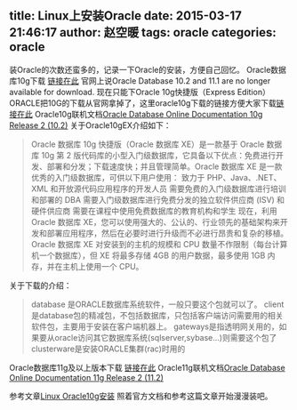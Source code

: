 title: Linux上安装Oracle
date: 2015-03-17 21:46:17
author: 赵空暖
tags: oracle
categories: oracle
---
装Oracle的次数还蛮多的，记录一下Oracle的安装，方便自己回忆。
Oracle数据库10g下载 [链接在此](http://www.oracle.com/technetwork/cn/database/index-084376-zhs.html)
官网上说Oracle Database 10.2 and 11.1 are no longer available for download. 现在只能下Oracle 10g快捷版（Express Edition） 
ORACLE把10G的下载从官网拿掉了，这里oracle10g下载的链接方便大家下载[链接在此](http://blog.itpub.net/27006877/viewspace-739059/)
Oracle10g联机文档[Oracle Database Online Documentation 10g Release 2 (10.2)](https://docs.oracle.com/cd/B19306_01/nav/portal_2.htm)
关于Oracle10gEX介绍如下：
> Oracle 数据库 10g 快捷版（Oracle 数据库 XE）是一款基于 Oracle 数据库 10g 第 2 版代码库的小型入门级数据库，它具备以下优点：免费进行开发、部署和分发；下载速度快；并且管理简单。Oracle 数据库 XE 是一款优秀的入门级数据库，可供以下用户使用：
致力于 PHP、Java、.NET、XML 和开放源代码应用程序的开发人员
需要免费的入门级数据库进行培训和部署的 DBA
需要入门级数据库进行免费分发的独立软件供应商 (ISV) 和硬件供应商
需要在课程中使用免费数据库的教育机构和学生
现在，利用 Oracle 数据库 XE，您可以使用强大的、公认的、行业领先的基础架构来开发和部署应用程序，然后在必要时进行升级而不必进行昂贵和复杂的移植。
Oracle 数据库 XE 对安装到的主机的规模和 CPU 数量不作限制（每台计算机一个数据库），但 XE 将最多存储 4GB 的用户数据，最多使用 1GB 内存，并在主机上使用一个 CPU。

关于下载的介绍：
> database 是ORACLE数据库系统软件，一般只要这个包就可以了。
client是database包的精减包，不包括数据库，只包括客户端访问需要用的相关软件包，主要用于安装在客户端机器上。
gateways是指透明网关用的，如果要从oracle访问其它数据库系统(sqlserver,sybase...)则需要这个包了
clusterware是安装ORACLE集群(rac)时用的

Oracle数据库11g及以上版本下载 [链接在此](http://www.oracle.com/technetwork/database/enterprise-edition/downloads/index.html)
Oracle11g联机文档[Oracle Database Online Documentation 11g Release 2 (11.2)](http://docs.oracle.com/cd/E11882_01/nav/portal_11.htm)

参考文章[Linux Oracle10g安装](http://www.cnblogs.com/quanweiru/archive/2012/11/09/2762353.html)
照着官方文档和参考这篇文章开始漫漫装吧。